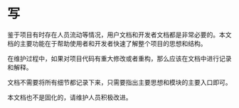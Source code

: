 # 写

鉴于项目有时存在人员流动等情况，用户文档和开发者文档都是非常必要的。本文档的主要功能在于帮助使用者和开发者快速了解整个项目的思想和结构。

在维护过程中，如果对项目代码有重大修改或者重构，那么应该在文档中进行记录和解释。

文档不需要将所有细节都记录下来，只需要指出主要思想和模块的主要入口即可。

本文档也不是固化的，请维护人员积极改进。